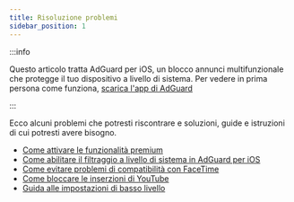 ```yaml
---
title: Risoluzione problemi
sidebar_position: 1
---
```


:::info

Questo articolo tratta AdGuard per iOS, un blocco annunci multifunzionale che protegge il tuo dispositivo a livello di sistema. Per vedere in prima persona come funziona, [scarica l'app di AdGuard](https://agrd.io/download-kb-adblock)

:::

Ecco alcuni problemi che potresti riscontrare e soluzioni, guide e istruzioni di cui potresti avere bisogno.

- [Come attivare le funzionalità premium](/adguard-for-ios/solving-problems/premium-activation.md)
- [Come abilitare il filtraggio a livello di sistema in AdGuard per iOS](/adguard-for-ios/solving-problems/system-wide-filtering.md)
- [Come evitare problemi di compatibilità con FaceTime](/adguard-for-ios/solving-problems/facetime-compatibility-issues.md)
- [Come bloccare le inserzioni di YouTube](/adguard-for-ios/solving-problems/block-youtube-ads.md)
- [Guida alle impostazioni di basso livello](/adguard-for-ios/solving-problems/low-level-settings.md)
